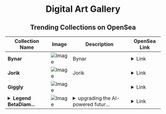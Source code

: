 <div align="center">

# Digital Art Gallery

## Trending Collections on OpenSea

| Collection Name                       | Image                                                                                     | Description                       | OpenSea Link                                                                                          |
|---------------------------------------|-------------------------------------------------------------------------------------------|-----------------------------------|--------------------------------------------------------------------------------------------------------|
| **Bynar** | ![Image](https://i.seadn.io/s/raw/files/11cf58c3919f98ecc6c2c149e70f88b7.jpg?w=500&auto=format?w=200&auto=format) | Bynar | <details><summary>Link</summary>[Bynar](https://opensea.io/collection/bynar)</details> |
| **Jorik** | ![Image](https://i.seadn.io/s/raw/files/108e9b46ef76def383c405d2d57c133d.jpg?w=500&auto=format?w=200&auto=format) | Jorik | <details><summary>Link</summary>[Jorik](https://opensea.io/collection/jorik-4)</details> |
| **Giggly** | ![Image](https://i.seadn.io/s/raw/files/48a851b2fb93805fe7f5cfa65eea8d8f.jpg?w=500&auto=format?w=200&auto=format) |  | <details><summary>Link</summary>[Giggly](https://opensea.io/collection/giggly-34)</details> |
| **<details><summary>Legend BetaDiam...</summary>Legend BetaDiamond</details>** | ![Image](https://i.seadn.io/s/raw/files/41460bd62a51092e1fd00d4d81523ec9.jpg?w=500&auto=format?w=200&auto=format) | <details><summary>upgrading the AI-powered futur...</summary>upgrading the AI-powered future of finance</details> | <details><summary>Link</summary>[Legend BetaDiamond](https://opensea.io/collection/legend-betadiamond)</details> |

</div>